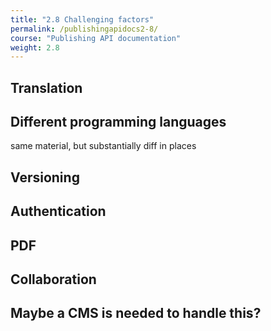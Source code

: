 ```yaml
---
title: "2.8 Challenging factors"
permalink: /publishingapidocs2-8/
course: "Publishing API documentation"
weight: 2.8
---
```


## Translation

## Different programming languages 
same material, but substantially diff in places


## Versioning


## Authentication

## PDF

## Collaboration

## Maybe a CMS is needed to handle this?